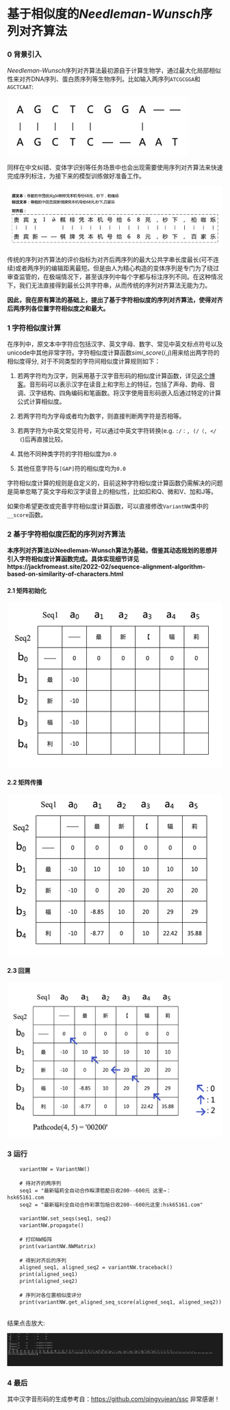# 基于相似度的*Needleman*-*Wunsch*序列对齐算法
### 0 背景引入

*Needleman-Wunsch*序列对齐算法最初源自于计算生物学，通过最大化局部相似性来对齐DNA序列、蛋白质序列等生物序列。比如输入两序列`ATCGCGGA`和`AGCTCAAT`:

<img src="sequence-alignment-algorithm-based-on-similarity-of-characters/DNA序列配对.png" alt="DNA序列配对"  />

同样在中文纠错、变体字识别等任务场景中也会出现需要使用序列对齐算法来快速完成序列标注，为接下来的模型训练做好准备工作。

![变体字序列对齐示例](sequence-alignment-algorithm-based-on-similarity-of-characters/变体字序列对齐示例.png)

传统的序列对齐算法的评价指标为对齐后两序列的最大公共字串长度最长(可不连续)或者两序列的编辑距离最短。但是由人为精心构造的变体序列是专门为了绕过审查监管的，在极端情况下，甚至该序列中每个字都与标注序列不同。在这种情况下，我们无法直接得到最长公共字符串，从而传统的序列对齐算法无能为力。

**因此，我在原有算法的基础上，提出了基于字符相似度的序列对齐算法，使得对齐后两序列各位置字符相似度之和最大。**



### 1 字符相似度计算

在序列中，原文本中字符应包括汉字、英文字母、数字、常见中英文标点符号以及unicode中其他非常字符。字符相似度计算函数$simi\_score(i, j)$用来给出两字符的相似度得分, 对于不同类型的字符间相似度计算规则如下：

1. 若两字符均为汉字，则采用基于汉字音形码的相似度计算函数，详见[这个博客](https://blog.csdn.net/chndata/article/details/41114771)。音形码可以表示汉字在读音上和字形上的特征，包括了声母、韵母、音调、汉字结构、四角编码和笔画数。将汉字使用音形码嵌入后通过特定的计算公式计算相似度。
2. 若两字符均为字母或者均为数字，则直接判断两字符是否相等。
3. 若两字符为中英文常见符号，可以通过中英文字符转换(e.g. `:/：, (/（, </《`)后再直接比较。
4. 其他不同种类字符的字符相似度为`0.0`

5. 其他任意字符与`[GAP]`符的相似度均为`0.0`

字符相似度计算的规则是自定义的，目前这种字符相似度计算函数仍需解决的问题是简单忽略了英文字母和汉字读音上的相似性，比如扣和Q、微和V、加和J等。

如果你希望更改或完善字符相似度计算函数，可以直接修改`VariantNW`类中的`__score`函数。



### 2 基于字符相似度匹配的序列对齐算法

**本序列对齐算法以Needleman-Wunsch算法为基础，借鉴其动态规划的思想并引入字符相似度计算函数完成。具体实现细节详见https://jackfromeast.site/2022-02/sequence-alignment-algorithm-based-on-similarity-of-characters.html**

#### 2.1 矩阵初始化

![矩阵初始化](sequence-alignment-algorithm-based-on-similarity-of-characters/矩阵初始化.png)

#### 2.2 矩阵传播

![矩阵传播后](sequence-alignment-algorithm-based-on-similarity-of-characters/矩阵传播后.png)

#### 2.3 回溯

![矩阵回溯](sequence-alignment-algorithm-based-on-similarity-of-characters/矩阵回溯.png)



### 3 运行

```
    variantNW = VariantNW()
   
    # 待对齐的两序列 
    seq1 = "最新辐莉全自动合作睬漂苞蓜日收200--600元 这里→：       hsk65161.com
    seq2 = "最新福利全自动合作彩票包赔日收200--600元这里:hsk65161.com"

    variantNW.set_seqs(seq1, seq2)
    variantNW.propagate()
    
    # 打印NW矩阵
    print(variantNW.NWMatrix)
    
    # 得到对齐后的序列
    aligned_seq1, aligned_seq2 = variantNW.traceback()
    print(aligned_seq1)
    print(aligned_seq2)
    
    # 序列对各位置相似度评分
    print(variantNW.get_aligned_seq_score(aligned_seq1, aligned_seq2))
```
<br>
结果点击放大:

![运行示例](sequence-alignment-algorithm-based-on-similarity-of-characters/%E8%BF%90%E8%A1%8C%E7%A4%BA%E4%BE%8B.png)

### 4 最后
其中汉字音形码的生成参考自：https://github.com/qingyujean/ssc 非常感谢！

